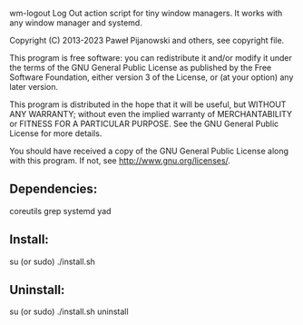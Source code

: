 wm-logout
Log Out action script for tiny window managers.
It works with any window manager and systemd.

Copyright (C) 2013-2023 Paweł Pijanowski and others, see copyright file.

This program is free software: you can redistribute it and/or modify
it under the terms of the GNU General Public License as published by
the Free Software Foundation, either version 3 of the License, or
(at your option) any later version.

This program is distributed in the hope that it will be useful,
but WITHOUT ANY WARRANTY; without even the implied warranty of
MERCHANTABILITY or FITNESS FOR A PARTICULAR PURPOSE.  See the
GNU General Public License for more details.

You should have received a copy of the GNU General Public License
along with this program.  If not, see <http://www.gnu.org/licenses/>.

Dependencies:
-------------
coreutils
grep
systemd
yad

Install:
-------------
su (or sudo) 
./install.sh

Uninstall:
-------------
su (or sudo)
./install.sh uninstall

